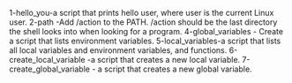 1-hello_you-a script that prints hello user, where user is the current Linux user.
2-path -Add /action to the PATH. /action should be the last directory the shell looks into when looking for a program.
4-global_variables - Create a script that lists environment variables.
5-local_variables-a script that lists all local variables and environment variables, and functions.
6-create_local_variable -a script that creates a new local variable.
7-create_global_variable - a script that creates a new global variable.
